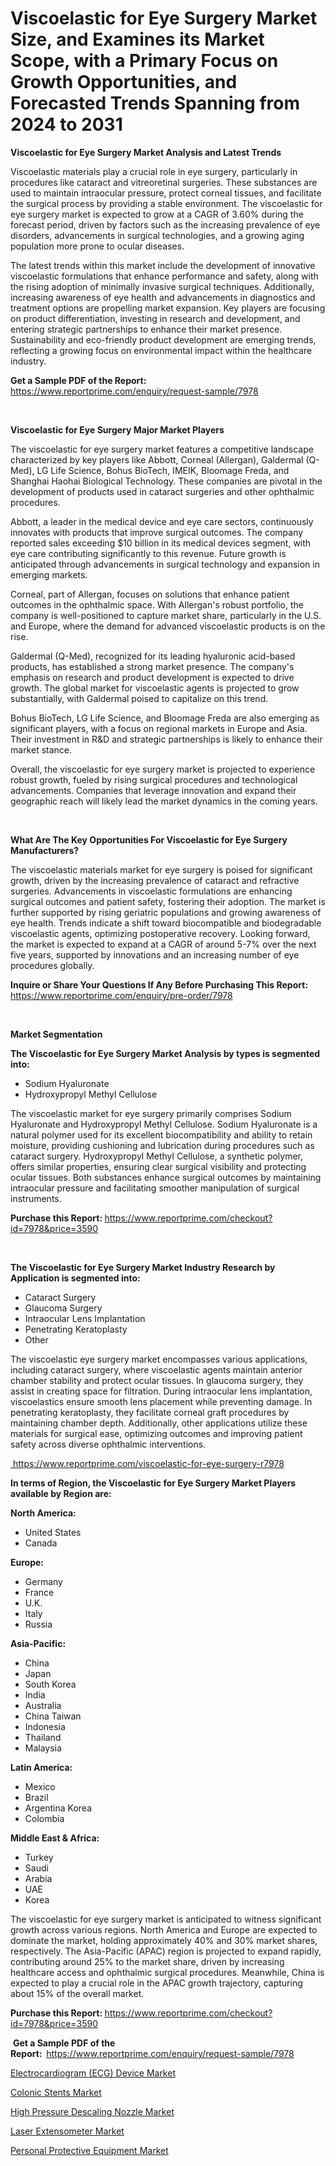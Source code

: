 <p><h1>Viscoelastic for Eye Surgery Market Size, and Examines its Market Scope, with a Primary Focus on Growth Opportunities, and Forecasted Trends Spanning from 2024 to 2031</h1></p><p><strong>Viscoelastic for Eye Surgery Market Analysis and Latest Trends</strong></p>
<p><p>Viscoelastic materials play a crucial role in eye surgery, particularly in procedures like cataract and vitreoretinal surgeries. These substances are used to maintain intraocular pressure, protect corneal tissues, and facilitate the surgical process by providing a stable environment. The viscoelastic for eye surgery market is expected to grow at a CAGR of 3.60% during the forecast period, driven by factors such as the increasing prevalence of eye disorders, advancements in surgical technologies, and a growing aging population more prone to ocular diseases.</p><p>The latest trends within this market include the development of innovative viscoelastic formulations that enhance performance and safety, along with the rising adoption of minimally invasive surgical techniques. Additionally, increasing awareness of eye health and advancements in diagnostics and treatment options are propelling market expansion. Key players are focusing on product differentiation, investing in research and development, and entering strategic partnerships to enhance their market presence. Sustainability and eco-friendly product development are emerging trends, reflecting a growing focus on environmental impact within the healthcare industry.</p></p>
<p><strong>Get a Sample PDF of the Report:&nbsp;</strong> <a href="https://www.reportprime.com/enquiry/request-sample/7978">https://www.reportprime.com/enquiry/request-sample/7978</a></p>
<p>&nbsp;</p>
<p><strong>Viscoelastic for Eye Surgery Major Market Players</strong></p>
<p><p>The viscoelastic for eye surgery market features a competitive landscape characterized by key players like Abbott, Corneal (Allergan), Galdermal (Q-Med), LG Life Science, Bohus BioTech, IMEIK, Bloomage Freda, and Shanghai Haohai Biological Technology. These companies are pivotal in the development of products used in cataract surgeries and other ophthalmic procedures.</p><p>Abbott, a leader in the medical device and eye care sectors, continuously innovates with products that improve surgical outcomes. The company reported sales exceeding $10 billion in its medical devices segment, with eye care contributing significantly to this revenue. Future growth is anticipated through advancements in surgical technology and expansion in emerging markets.</p><p>Corneal, part of Allergan, focuses on solutions that enhance patient outcomes in the ophthalmic space. With Allergan's robust portfolio, the company is well-positioned to capture market share, particularly in the U.S. and Europe, where the demand for advanced viscoelastic products is on the rise.</p><p>Galdermal (Q-Med), recognized for its leading hyaluronic acid-based products, has established a strong market presence. The company's emphasis on research and product development is expected to drive growth. The global market for viscoelastic agents is projected to grow substantially, with Galdermal poised to capitalize on this trend.</p><p>Bohus BioTech, LG Life Science, and Bloomage Freda are also emerging as significant players, with a focus on regional markets in Europe and Asia. Their investment in R&D and strategic partnerships is likely to enhance their market stance.</p><p>Overall, the viscoelastic for eye surgery market is projected to experience robust growth, fueled by rising surgical procedures and technological advancements. Companies that leverage innovation and expand their geographic reach will likely lead the market dynamics in the coming years.</p></p>
<p>&nbsp;</p>
<p><strong>What Are The Key Opportunities For Viscoelastic for Eye Surgery Manufacturers?</strong></p>
<p><p>The viscoelastic materials market for eye surgery is poised for significant growth, driven by the increasing prevalence of cataract and refractive surgeries. Advancements in viscoelastic formulations are enhancing surgical outcomes and patient safety, fostering their adoption. The market is further supported by rising geriatric populations and growing awareness of eye health. Trends indicate a shift toward biocompatible and biodegradable viscoelastic agents, optimizing postoperative recovery. Looking forward, the market is expected to expand at a CAGR of around 5-7% over the next five years, supported by innovations and an increasing number of eye procedures globally.</p></p>
<p><strong>Inquire or Share Your Questions If Any Before Purchasing This Report:</strong> <a href="https://www.reportprime.com/enquiry/pre-order/7978">https://www.reportprime.com/enquiry/pre-order/7978</a></p>
<p>&nbsp;</p>
<p><strong>Market Segmentation</strong></p>
<p><strong>The Viscoelastic for Eye Surgery Market Analysis by types is segmented into:</strong></p>
<p><ul><li>Sodium Hyaluronate</li><li>Hydroxypropyl Methyl Cellulose</li></ul></p>
<p><p>The viscoelastic market for eye surgery primarily comprises Sodium Hyaluronate and Hydroxypropyl Methyl Cellulose. Sodium Hyaluronate is a natural polymer used for its excellent biocompatibility and ability to retain moisture, providing cushioning and lubrication during procedures such as cataract surgery. Hydroxypropyl Methyl Cellulose, a synthetic polymer, offers similar properties, ensuring clear surgical visibility and protecting ocular tissues. Both substances enhance surgical outcomes by maintaining intraocular pressure and facilitating smoother manipulation of surgical instruments.</p></p>
<p><strong>Purchase this Report:&nbsp;</strong><a href="https://www.reportprime.com/checkout?id=7978&price=3590">https://www.reportprime.com/checkout?id=7978&price=3590</a></p>
<p>&nbsp;</p>
<p><strong>The Viscoelastic for Eye Surgery Market Industry Research by Application is segmented into:</strong></p>
<p><ul><li>Cataract Surgery</li><li>Glaucoma Surgery</li><li>Intraocular Lens Implantation</li><li>Penetrating Keratoplasty</li><li>Other</li></ul></p>
<p><p>The viscoelastic eye surgery market encompasses various applications, including cataract surgery, where viscoelastic agents maintain anterior chamber stability and protect ocular tissues. In glaucoma surgery, they assist in creating space for filtration. During intraocular lens implantation, viscoelastics ensure smooth lens placement while preventing damage. In penetrating keratoplasty, they facilitate corneal graft procedures by maintaining chamber depth. Additionally, other applications utilize these materials for surgical ease, optimizing outcomes and improving patient safety across diverse ophthalmic interventions.</p></p>
<p><a href="https://www.reportprime.com/viscoelastic-for-eye-surgery-r7978">&nbsp;https://www.reportprime.com/viscoelastic-for-eye-surgery-r7978</a></p>
<p><strong>In terms of Region, the Viscoelastic for Eye Surgery Market Players available by Region are:</strong></p>
<p>
    <p> <strong> North America: </strong>
        <ul>
            <li>United States</li>
            <li>Canada</li>
        </ul>
        </p> 
    <p> <strong> Europe: </strong>
        <ul>
            <li>Germany</li>
            <li>France</li>
            <li>U.K.</li>
            <li>Italy</li>
            <li>Russia</li>
        </ul>
        </p> 
    <p> <strong> Asia-Pacific: </strong>
        <ul>
            <li>China</li>
            <li>Japan</li>
            <li>South Korea</li>
            <li>India</li>
            <li>Australia</li>
            <li>China Taiwan</li>
            <li>Indonesia</li>
            <li>Thailand</li>
            <li>Malaysia</li>
        </ul>
        </p> 
    <p> <strong> Latin America: </strong>
        <ul>
            <li>Mexico</li>
            <li>Brazil</li>
            <li>Argentina Korea</li>
            <li>Colombia</li>
        </ul>
        </p> 
    <p> <strong> Middle East & Africa: </strong>
        <ul>
            <li>Turkey</li>
            <li>Saudi</li>
            <li>Arabia</li>
            <li>UAE</li>
            <li>Korea</li>
        </ul>
    </p>
    </p>
<p><p>The viscoelastic for eye surgery market is anticipated to witness significant growth across various regions. North America and Europe are expected to dominate the market, holding approximately 40% and 30% market shares, respectively. The Asia-Pacific (APAC) region is projected to expand rapidly, contributing around 25% to the market share, driven by increasing healthcare access and ophthalmic surgical procedures. Meanwhile, China is expected to play a crucial role in the APAC growth trajectory, capturing about 15% of the overall market.</p></p>
<p><strong>Purchase this Report: </strong><a href="https://www.reportprime.com/checkout?id=7978&price=3590">https://www.reportprime.com/checkout?id=7978&price=3590</a></p>
<p>&nbsp;<strong>Get a Sample PDF of the Report:&nbsp;&nbsp;</strong><a href="https://www.reportprime.com/enquiry/request-sample/7978">https://www.reportprime.com/enquiry/request-sample/7978</a></p>
<p><strong></strong></p>
<p><p><a href="https://medium.com/@dorothybrooks53/global-electrocardiogram-ecg-device-market-is-projected-to-grow-at-a-cagr-of-10-3-ea11122aa59c">Electrocardiogram (ECG) Device Market</a></p><p><a href="https://www.linkedin.com/pulse/colonic-stents-market-forecast-global-trends-analysis-from-2024-va6yf?trackingId=YezqBp4qSCucePCMMz6jPg%3D%3D">Colonic Stents Market</a></p><p><a href="https://issuu.com/reportprime-2/docs/high-pressure-descaling-nozzle-mark_0f5fc356655ddb">High Pressure Descaling Nozzle Market</a></p><p><a href="https://issuu.com/reportprime-2/docs/laser-extensometer-market-size-2030_35f2babe05931f">Laser Extensometer Market</a></p><p><a href="https://www.linkedin.com/pulse/personal-protective-equipment-industry-sector-market-dynamics-dauef?trackingId=toSNQr1rSo2tapQYefAQXQ%3D%3D">Personal Protective Equipment Market</a></p></p>